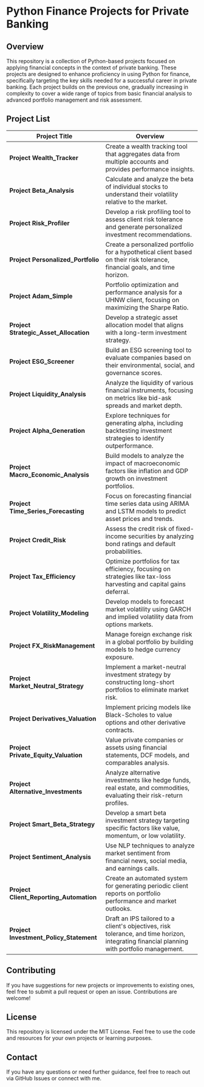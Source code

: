 # Python Finance Projects for Private Banking

## Overview
This repository is a collection of Python-based projects focused on applying financial concepts in the context of private banking. These projects are designed to enhance proficiency in using Python for finance, specifically targeting the key skills needed for a successful career in private banking. Each project builds on the previous one, gradually increasing in complexity to cover a wide range of topics from basic financial analysis to advanced portfolio management and risk assessment.

## Project List

| **Project Title**                | **Overview**                                                                                                  |
|----------------------------------|---------------------------------------------------------------------------------------------------------------|
| **Project Wealth_Tracker**       | Create a wealth tracking tool that aggregates data from multiple accounts and provides performance insights.  |
| **Project Beta_Analysis**        | Calculate and analyze the beta of individual stocks to understand their volatility relative to the market.    |
| **Project Risk_Profiler**        | Develop a risk profiling tool to assess client risk tolerance and generate personalized investment recommendations. |
| **Project Personalized_Portfolio** | Create a personalized portfolio for a hypothetical client based on their risk tolerance, financial goals, and time horizon. |
| **Project Adam_Simple**          | Portfolio optimization and performance analysis for a UHNW client, focusing on maximizing the Sharpe Ratio.   |
| **Project Strategic_Asset_Allocation** | Develop a strategic asset allocation model that aligns with a long-term investment strategy.                  |
| **Project ESG_Screener**         | Build an ESG screening tool to evaluate companies based on their environmental, social, and governance scores. |
| **Project Liquidity_Analysis**   | Analyze the liquidity of various financial instruments, focusing on metrics like bid-ask spreads and market depth. |
| **Project Alpha_Generation**     | Explore techniques for generating alpha, including backtesting investment strategies to identify outperformance. |
| **Project Macro_Economic_Analysis** | Build models to analyze the impact of macroeconomic factors like inflation and GDP growth on investment portfolios. |
| **Project Time_Series_Forecasting** | Focus on forecasting financial time series data using ARIMA and LSTM models to predict asset prices and trends. |
| **Project Credit_Risk**          | Assess the credit risk of fixed-income securities by analyzing bond ratings and default probabilities.         |
| **Project Tax_Efficiency**       | Optimize portfolios for tax efficiency, focusing on strategies like tax-loss harvesting and capital gains deferral. |
| **Project Volatility_Modeling**  | Develop models to forecast market volatility using GARCH and implied volatility data from options markets.     |
| **Project FX_RiskManagement**    | Manage foreign exchange risk in a global portfolio by building models to hedge currency exposure.             |
| **Project Market_Neutral_Strategy** | Implement a market-neutral investment strategy by constructing long-short portfolios to eliminate market risk. |
| **Project Derivatives_Valuation** | Implement pricing models like Black-Scholes to value options and other derivative contracts.                  |
| **Project Private_Equity_Valuation** | Value private companies or assets using financial statements, DCF models, and comparables analysis.          |
| **Project Alternative_Investments** | Analyze alternative investments like hedge funds, real estate, and commodities, evaluating their risk-return profiles. |
| **Project Smart_Beta_Strategy**  | Develop a smart beta investment strategy targeting specific factors like value, momentum, or low volatility. |
| **Project Sentiment_Analysis**   | Use NLP techniques to analyze market sentiment from financial news, social media, and earnings calls.        |
| **Project Client_Reporting_Automation** | Create an automated system for generating periodic client reports on portfolio performance and market outlooks. |
| **Project Investment_Policy_Statement** | Draft an IPS tailored to a client's objectives, risk tolerance, and time horizon, integrating financial planning with portfolio management. |

## Contributing
If you have suggestions for new projects or improvements to existing ones, feel free to submit a pull request or open an issue. Contributions are welcome!

## License
This repository is licensed under the MIT License. Feel free to use the code and resources for your own projects or learning purposes.

## Contact
If you have any questions or need further guidance, feel free to reach out via GitHub Issues or connect with me.
